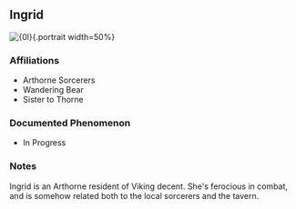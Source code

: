 ## Ingrid
![{0l}](../blank.png){.portrait width=50%}

### Affiliations
- Arthorne Sorcerers
- Wandering Bear
- Sister to Thorne

### Documented Phenomenon
- In Progress

### Notes
Ingrid is an Arthorne resident of Viking decent. She's ferocious in combat, and is somehow related both to the local sorcerers and the tavern.
